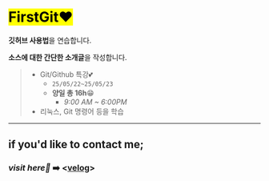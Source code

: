 # <mark>FirstGit❤️</mark>

**깃허브 사용법**을 연습합니다.

**소스에 대한 간단한 소개글**을 작성합니다.

 
>- Git/Github 특강💕
>   - `25/05/22~25/05/23`
>   - **양일 총 16h**😁
>       - *9:00 AM ~ 6:00PM*
>- 리눅스, Git 명령어 등을 학습

---

## if you'd like to contact me;

### ***visit here🙌*** ➡️ <[velog](https://velog.io/)>
